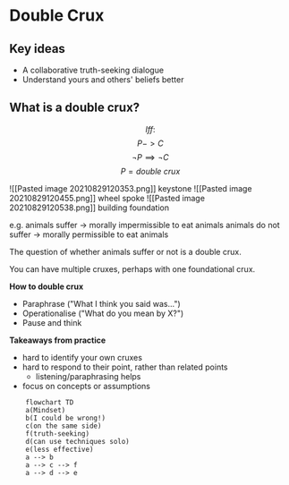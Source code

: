 # Double Crux
## Key ideas
* A collaborative truth-seeking dialogue
* Understand yours and others' beliefs better
## What is a double crux?
$$Iff:$$
$$P -> C$$
$$¬P \implies ¬C$$
$$P = double\ crux$$

![[Pasted image 20210829120353.png]]
keystone
![[Pasted image 20210829120455.png]]
wheel spoke
![[Pasted image 20210829120538.png]]
building foundation


e.g. animals suffer -> morally impermissible to eat animals
animals do not suffer -> morally permissible to eat animals

The question of whether animals suffer or not is a double crux. 

You can have multiple cruxes, perhaps with one foundational crux.

**How to double crux**
- Paraphrase ("What I think you said was...")
- Operationalise ("What do you mean by X?")
- Pause and think

**Takeaways from practice**
- hard to identify your own cruxes
- hard to respond to their point, rather than related points
	- listening/paraphrasing helps
- focus on concepts or assumptions

```mermaid
	flowchart TD
	a(Mindset)
	b(I could be wrong!)
	c(on the same side)
	f(truth-seeking)
	d(can use techniques solo)
	e(less effective)
	a --> b
	a --> c --> f
	a --> d --> e
```
